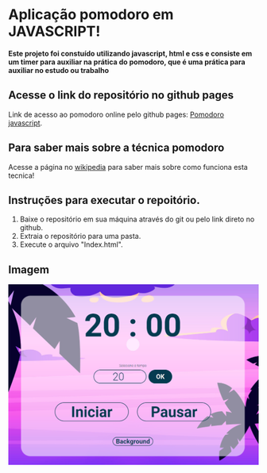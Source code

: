 # Aplicação pomodoro em JAVASCRIPT!
**Este projeto foi constuído utilizando javascript, html e css e consiste em um timer para auxiliar na prática do pomodoro, que é uma prática para auxiliar no estudo ou trabalho**

## Acesse o link do repositório no github pages
Link de acesso ao pomodoro online pelo github pages: [Pomodoro javascript](https://caiquepiazzaroli.github.io/pomodoroJavascript/).


## Para saber mais sobre a técnica pomodoro
Acesse a página no [wikipedia](https://pt.wikipedia.org/wiki/T%C3%A9cnica_pomodoro) para saber mais sobre como funciona esta tecnica!


## Instruções para executar o repoitório. 
1. Baixe o repositório em sua máquina através do git ou pelo link direto no github.
2. Extraia o repositório para uma pasta.
3. Execute o arquivo "Index.html".

## Imagem
![Imagem da tela inicial da aplicação pomodoro](./assets/pomodoro.png)